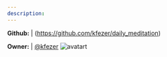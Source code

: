 ```yaml
---
description: 
---
```



**Github:** | (https://github.com/kfezer/daily_meditation)

**Owner:** | [@kfezer](https://github.com/kfezer) ![avatart](https://avatars2.githubusercontent.com/u/5413086?v=4)

